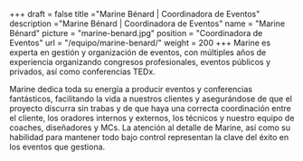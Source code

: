 +++
draft		= false
title		="Marine Bénard | Coordinadora de Eventos"
description	="Marine Bénard | Coordinadora de Eventos"
name		= "Marine Bénard"
picture		= "marine-benard.jpg"
position 	= "Coordinadora de Eventos"
url			= "/equipo/marine-benard/"
weight		= 200
+++
Marine es experta en gestión y organización de eventos, con múltiples años de experiencia organizando congresos profesionales, eventos públicos y privados, así como conferencias TEDx.

Marine dedica toda su energía a producir eventos y conferencias fantásticos, facilitando la vida a nuestros clientes y asegurándose de que el proyecto discurra sin trabas y de que haya una correcta coordinación entre el cliente, los oradores internos y externos, los técnicos y nuestro equipo de coaches, diseñadores y MCs. La atención al detalle de Marine, así como su habilidad para mantener todo bajo control representan la clave del éxito en los eventos que gestiona.